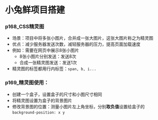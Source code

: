 # 小兔鲜项目搭建

### p168_CSS精灵图
- 场景：项目中将多张小图片，合并成一张大图片，这张大图片称之为精灵图
- 优点：减少服务器发送次数，减轻服务器的压力，提高页面加载速度
- 例如：需要在网页中展示8张小图片
    - 8张小图片分别发送：发送8次
    - 合成一张精灵图发送：发送1次
- 精灵图的标签都用行内标签：`span, b, i...`

### p169_精灵图使用：
- 创建一个盒子，设置盒子的尺寸和小图尺寸相同
- 将精灵图设置为盒子的背景图片
- 修改背景图的位置：测量小图片左上角坐标，分别**取负值**设置给盒子的`background-position: x y`
